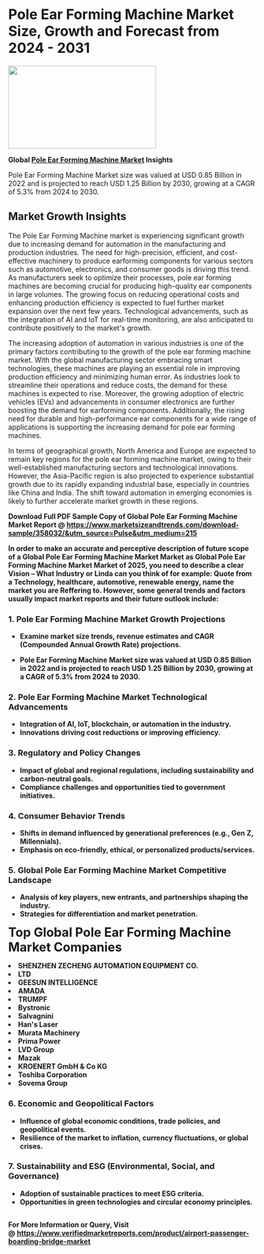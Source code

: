 <H1>Pole Ear Forming Machine Market Size, Growth and Forecast from 2024 - 2031</H1><img class="aligncenter size-medium wp-image-584254" src="https://thirdeyenews.in/wp-content/uploads/2024/09/Global-Market-Research-300x168.jpeg" alt="" width="300" height="168" /><p><strong>Global&nbsp;<a href="https://www.marketsizeandtrends.com/download-sample/358032/&amp;utm_source=Pulse&amp;utm_medium=215">Pole Ear Forming Machine Market</a> Insights</strong></p><p>Pole Ear Forming Machine Market size was valued at USD 0.85 Billion in 2022 and is projected to reach USD 1.25 Billion by 2030, growing at a CAGR of 5.3% from 2024 to 2030.</p><p><h2>Market Growth Insights</h2> <p>The Pole Ear Forming Machine market is experiencing significant growth due to increasing demand for automation in the manufacturing and production industries. The need for high-precision, efficient, and cost-effective machinery to produce earforming components for various sectors such as automotive, electronics, and consumer goods is driving this trend. As manufacturers seek to optimize their processes, pole ear forming machines are becoming crucial for producing high-quality ear components in large volumes. The growing focus on reducing operational costs and enhancing production efficiency is expected to fuel further market expansion over the next few years. Technological advancements, such as the integration of AI and IoT for real-time monitoring, are also anticipated to contribute positively to the market's growth.</p> <p><strong></strong></p> <p>The increasing adoption of automation in various industries is one of the primary factors contributing to the growth of the pole ear forming machine market. With the global manufacturing sector embracing smart technologies, these machines are playing an essential role in improving production efficiency and minimizing human error. As industries look to streamline their operations and reduce costs, the demand for these machines is expected to rise. Moreover, the growing adoption of electric vehicles (EVs) and advancements in consumer electronics are further boosting the demand for earforming components. Additionally, the rising need for durable and high-performance ear components for a wide range of applications is supporting the increasing demand for pole ear forming machines.</p> <p>In terms of geographical growth, North America and Europe are expected to remain key regions for the pole ear forming machine market, owing to their well-established manufacturing sectors and technological innovations. However, the Asia-Pacific region is also projected to experience substantial growth due to its rapidly expanding industrial base, especially in countries like China and India. The shift toward automation in emerging economies is likely to further accelerate market growth in these regions.</p> <p><strong></p><p><span class=""><strong>Download Full PDF Sample Copy of Global Pole Ear Forming Machine Market Report</strong> @ <a href="https://www.marketsizeandtrends.com/download-sample/358032/&amp;utm_source=Pulse&amp;utm_medium=215" target="_blank">https://www.marketsizeandtrends.com/download-sample/358032/&amp;utm_source=Pulse&amp;utm_medium=215</a></span></p><p>In order to make an accurate and perceptive description of future scope of a Global&nbsp;Pole Ear Forming Machine Market Market as Global&nbsp;Pole Ear Forming Machine Market Market of 2025, you need to describe a clear Vision &ndash; What Industry or Linda can you think of for example: Quote from a Technology, healthcare, automotive, renewable energy, name the market you are Reffering to. However, some general trends and factors usually impact market reports and their future outlook include:</p><h3>1.&nbsp;<strong>Pole Ear Forming Machine Market Growth Projections</strong></h3><ul><li>Examine market size trends, revenue estimates and CAGR (Compounded Annual Growth Rate) projections.</li><li><p>Pole Ear Forming Machine Market size was valued at USD 0.85 Billion in 2022 and is projected to reach USD 1.25 Billion by 2030, growing at a CAGR of 5.3% from 2024 to 2030.</p></li></ul><h3>2.&nbsp;<strong>Pole Ear Forming Machine Market Technological Advancements</strong></h3><ul><li>Integration of AI, IoT, blockchain, or automation in the industry.</li><li>Innovations driving cost reductions or improving efficiency.</li></ul><h3>3.&nbsp;<strong>Regulatory and Policy Changes</strong></h3><ul><li>Impact of global and regional regulations, including sustainability and carbon-neutral goals.</li><li>Compliance challenges and opportunities tied to government initiatives.</li></ul><h3>4.&nbsp;<strong>Consumer Behavior Trends</strong></h3><ul><li>Shifts in demand influenced by generational preferences (e.g., Gen Z, Millennials).</li><li>Emphasis on eco-friendly, ethical, or personalized products/services.</li></ul><h3>5.&nbsp;<strong>Global Pole Ear Forming Machine Market Competitive Landscape</strong></h3><ul><li>Analysis of key players, new entrants, and partnerships shaping the industry.</li><li>Strategies for differentiation and market penetration.</li></ul><p data-pm-slice="1 1 []"><span style="color: inherit; font-family: inherit; font-size: 25px;">Top Global Pole Ear Forming Machine Market Companies</span></p><div class="" data-test-id=""><p><li>SHENZHEN ZECHENG AUTOMATION EQUIPMENT CO.</li><li> LTD</li><li> GEESUN INTELLIGENCE</li><li> AMADA</li><li> TRUMPF</li><li> Bystronic</li><li> Salvagnini</li><li> Han's Laser</li><li> Murata Machinery</li><li> Prima Power</li><li> LVD Group</li><li> Mazak</li><li> KROENERT GmbH & Co KG</li><li> Toshiba Corporation</li><li> Sovema Group</li></p></div><h3>6.&nbsp;<strong>Economic and Geopolitical Factors</strong></h3><ul><li>Influence of global economic conditions, trade policies, and geopolitical events.</li><li>Resilience of the market to inflation, currency fluctuations, or global crises.</li></ul><h3>7.&nbsp;<strong>Sustainability and ESG (Environmental, Social, and Governance)</strong></h3><ul><li>Adoption of sustainable practices to meet ESG criteria.</li><li>Opportunities in green technologies and circular economy principles.</li></ul><h2><strong style="font-size: 14px;">For More Information or Query, Visit @&nbsp;</strong><a style="background-color: #ffffff; font-size: 14px;" href="https://www.marketsizeandtrends.com/report/pole-ear-forming-machine-market/" target="_blank">https://www.verifiedmarketreports.com/product/airport-passenger-boarding-bridge-market</a></h2>
